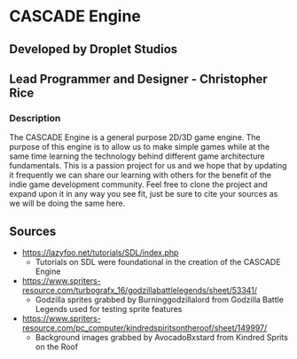 # CASCADE Engine

## Developed by Droplet Studios
## Lead Programmer and Designer - Christopher Rice

### Description
The CASCADE Engine is a general purpose 2D/3D game engine. The purpose of this engine is to allow us to make simple games while at the same time learning the technology behind different game architecture fundamentals. This is a passion project for us and we hope that by updating it frequently we can share our learning with others for the benefit of the indie game development community. Feel free to clone the project and expand upon it in any way you see fit, just be sure to cite your sources as we will be doing the same here.

## Sources
- https://lazyfoo.net/tutorials/SDL/index.php
  - Tutorials on SDL were foundational in the creation of the CASCADE Engine
- https://www.spriters-resource.com/turbografx_16/godzillabattlelegends/sheet/53341/
  - Godzilla sprites grabbed by Burninggodzillalord from Godzilla Battle Legends used for testing sprite features
- https://www.spriters-resource.com/pc_computer/kindredspiritsontheroof/sheet/149997/
  - Background images grabbed by AvocadoBxstard from Kindred Sprits on the Roof